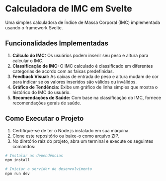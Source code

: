 # Calculadora de IMC em Svelte

Uma simples calculadora de Índice de Massa Corporal (IMC) implementada usando o framework Svelte.

## Funcionalidades Implementadas

1. **Cálculo do IMC:** Os usuários podem inserir seu peso e altura para calcular o IMC.
2. **Classificação de IMC:** O IMC calculado é classificado em diferentes categorias de acordo com as faixas predefinidas.
3. **Feedback Visual:** As caixas de entrada de peso e altura mudam de cor para indicar se os valores inseridos são válidos ou inválidos.
4. **Gráfico de Tendência:** Exibe um gráfico de linha simples que mostra o histórico do IMC do usuário.
5. **Recomendações de Saúde:** Com base na classificação do IMC, fornece recomendações gerais de saúde.

## Como Executar o Projeto

1. Certifique-se de ter o Node.js instalado em sua máquina.
2. Clone este repositório ou baixe-o como arquivo ZIP.
3. No diretório raiz do projeto, abra um terminal e execute os seguintes comandos:

```bash
# Instalar as dependências
npm install

# Iniciar o servidor de desenvolvimento
npm run dev
